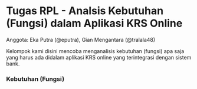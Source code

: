 # Tugas RPL - Analsis Kebutuhan (Fungsi) dalam Aplikasi KRS Online

Anggota: Eka Putra (@eputra), Gian Mengantara (@tralala48)

Kelompok kami disini mencoba menganalisis kebutuhan (fungsi) apa saja yang harus ada didalam aplikasi KRS online yang terintegrasi dengan sistem bank.

### Kebutuhan (Fungsi)
